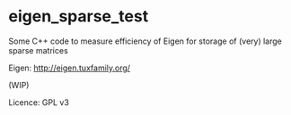 # eigen_sparse_test
Some C++ code to measure efficiency of Eigen for storage of (very) large sparse matrices

Eigen: http://eigen.tuxfamily.org/

(WIP)

Licence: GPL v3

